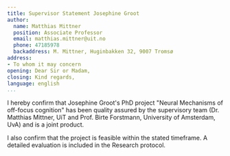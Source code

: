 ```yaml
---
title: Supervisor Statement Josephine Groot
author:
  name: Matthias Mittner
  position: Associate Professor
  email: matthias.mittner@uit.no
  phone: 47185978
  backaddress: M. Mittner, Huginbakken 32, 9007 Tromsø
address:
- To whom it may concern
opening: Dear Sir or Madam,
closing: Kind regards,
language: english
...
```


I hereby confirm that Josephine Groot's PhD project "Neural Mechanisms of off-focus cognition" has been quality assured by the supervisory team (Dr. Matthias Mittner, UiT and Prof. Birte Forstmann, University of Amsterdam, UvA) and is a joint product. 

I also confirm that the project is feasible within the stated timeframe. A detailed evaluation is included in the Research protocol.
